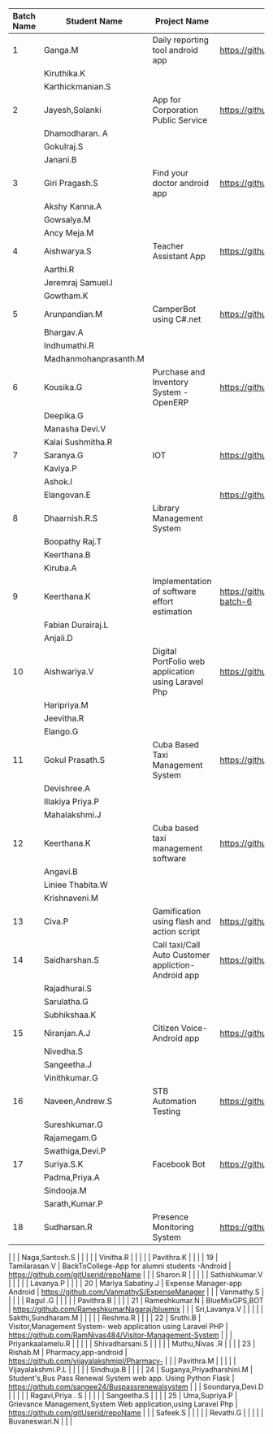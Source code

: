 
| Batch Name 	| Student Name             	| Project Name                                                  	| Repository Name                       	|
|------------	|--------------------------	|---------------------------------------------------------------	|---------------------------------------	|
| 1          	| Ganga.M                  	| Daily reporting tool android app                              	|https://github.com/karthickmanian/DailyReportingTools 	|
|            	| Kiruthika.K              	|                                                               	|                                       	|
|            	| Karthickmanian.S         	|                                                               	|                                       	|
| 2          	| Jayesh,Solanki           	| App for Corporation Public Service                         	| https://github.com/solankijayesh/CPS_App 	|
|            	| Dhamodharan. A           	|                                                               	|                                       	|
|            	| Gokulraj.S               	|                                                               	|                                       	|
|            	| Janani.B                 	|                                                               	|                                       	|
| 3          	| Giri Pragash.S           	| Find your doctor android app                                  	| https://github.com/Giripragash/FindYourDoctor 	|
|            	| Akshy Kanna.A            	|                                                               	|                                       	|
|            	| Gowsalya.M               	|                                                               	|                                       	|
|            	| Ancy Meja.M              	|                                                               	|                                       	|
| 4          	| Aishwarya.S              	| Teacher Assistant App                               	| https://github.com/adameve/Aarthi_teachersapp 	|
|            	| Aarthi.R                 	|                                                               	|                                       	|
|            	| Jeremraj Samuel.I        	|                                                               	|                                       	|
|            	| Gowtham.K                	|                                                               	|                                       	|
| 5          	| Arunpandian.M            	| CamperBot using C#.net                                        	| https://github.com/arunpandianm/CamperBot 	|
|            	| Bhargav.A                	|                                                               	|                                       	|
|            	| Indhumathi.R             	|                                                               	|                                       	|
|            	| Madhanmohanprasanth.M    	|                                                               	|                                       	|
| 6          	| Kousika.G                	| Purchase and Inventory System - OpenERP                       	| https://github.com/KousikaGanesh/Purchase_and_Inventory_System 	|
|            	| Deepika.G                	|                                                               	|                                       	|
|            	| Manasha Devi.V           	|                                                               	|                                       	|
|            	| Kalai Sushmitha.R        	|                                                               	|                                       	|
| 7          	| Saranya.G                	| IOT                                                           	| https://github.com/gitUserid/repoName 	|
|            	| Kaviya.P                 	|                                                               	|                                       	|
|            	| Ashok.I                  	|                                                               	|                                       	|
|            	| Elangovan.E              	|                                                               	|https://github.com/kiruba555 	|
| 8          	| Dhaarnish.R.S            	| Library Management System                                                           	|                                       	|
|            	| Boopathy Raj.T           	|                                                               	|                                       	|
|            	| Keerthana.B              	|                                                               	|                                       	|
|            	| Kiruba.A                 	|                                                               	|                                       	|
| 9          	| Keerthana.K              	| Implementation of software effort estimation                  	| https://github.com/keerthanakgisl/Software-efffort-estimation-batch-6	|
|            	| Fabian Durairaj.L        	|                                                               	|                                       	|
|            	| Anjali.D                 	|                                                               	|                                       	|
| 10         	| Aishwariya.V             	| Digital PortFolio web application using Laravel Php           	| https://github.com/gitUserid/repoName 	|
|            	| Haripriya.M              	|                                                               	|                                       	|
|            	| Jeevitha.R               	|                                                               	|                                       	|
|            	| Elango.G                 	|                                                               	|                                       	|
| 11         	| Gokul Prasath.S          	| Cuba Based Taxi Management System                                                           	| https://github.com/gitUserid/repoName 	|
|            	| Devishree.A              	|                                                               	|                                       	|
|            	| Illakiya Priya.P         	|                                                               	|                                       	|
|            	| Mahalakshmi.J            	|                                                               	|                                       	|
| 12         	| Keerthana.K              	| Cuba based taxi management software                           	| https://github.com/AngaviBalraj/Cuba-project	|
|            	| Angavi.B                 	|                                                               	|                                       	|
|            	| Liniee Thabita.W         	|                                                               	|                                       	|
|            	| Krishnaveni.M            	|                                                               	|                                       	|
| 13         	| Civa.P                   	| Gamification using flash and action script                    	| https://github.com/gitUserid/repoName 	|
| 14         	| Saidharshan.S            	| Call taxi/Call Auto Customer appliction-Android app           	| https://github.com/SaiDharshan/Call-taxi 	|
|            	| Rajadhurai.S             	|                                                               	|                                       	|
|            	| Sarulatha.G              	|                                                               	|                                       	|
|            	| Subhikshaa.K             	|                                                               	|                                       	|
| 15         	| Niranjan.A.J             	| Citizen Voice-Android app                                     	| https://github.com/Niranjanaj 	|
|            	| Nivedha.S                	|                                                               	|                                       	|
|            	| Sangeetha.J              	|                                                               	|                                       	|
|            	| Vinithkumar.G            	|                                                               	|                                       	|
| 16         	| Naveen,Andrew.S          	| STB Automation Testing                                                           	| https://github.com/snaveenandrew/STB-Automation-Testing	|
|            	| Sureshkumar.G            	|                                                               	|                                       	|
|            	| Rajamegam.G              	|                                                               	|                                       	|
|            	| Swathiga,Devi.P          	|                                                               	|                                       	|
| 17         	| Suriya.S.K               	| Facebook Bot                                                        	| https://github.com/SuriyaJin 	|
|            	| Padma,Priya.A            	|                                                               	|                                       	|
|            	| Sindooja.M               	|                                                               	|                                       	|
|            	| Sarath,Kumar.P           	|                                                               	|                                       	|
| 18         	| Sudharsan.R              	| Presence Monitoring System                                            	| https://github.com/Sudharsanrajendran/PresenceMonitoringSystem
|
|            	| Naga,Santosh.S           	|                                                               	|                                       	|
|            	| Vinitha.R                	|                                                               	|                                       	|
|            	| Pavithra.K               	|                                                               	|                                       	|
| 19         	| Tamilarasan.V            	| BackToCollege-App for alumni students -Android                	| https://github.com/gitUserid/repoName 	|
|            	| Sharon.R                 	|                                                               	|                                       	|
|            	| Sathishkumar.V           	|                                                               	|                                       	|
|            	| Lavanya.P                	|                                                               	|                                       	|
| 20         	| Mariya Sabatiny.J        	| Expense Manager-app Android                                   	| https://github.com/VanmathyS/ExpenseManager 	|
|            	| Vanmathy.S               	|                                                               	|                                       	|
|            	| Ragul .G                 	|                                                               	|                                       	|
|            	| Pavithra.B               	|                                                               	|                                       	|
| 21         	| Rameshkumar.N            	| BlueMixGPS,BOT                                                	| https://github.com/RameshkumarNagaraj/bluemix 	|
|            	| Sri,Lavanya.V            	|                                                               	|                                       	|
|            	| Sakthi,Sundharam.M       	|                                                               	|                                       	|
|            	| Reshma.R                 	|                                                               	|                                       	|
| 22         	| Sruthi.B                 	| Visitor,Management System- web application using Laravel PHP  	| https://github.com/RamNivas484/Visitor-Management-System 	|
|            	| Priyankaalamelu.R        	|                                                               	|                                       	|
|            	| Shivadharsani.S          	|                                                               	|                                       	|
|            	| Muthu,Nivas .R           	|                                                               	|                                       	|
| 23         	| Rishab.M                 	| Pharmacy,app-android                                          	| https://github.com/vijayalakshmipl/Pharmacy- 	|
|            	| Pavithra.M               	|                                                               	|                                       	|
|            	| Vijayalakshmi.P.L        	|                                                               	|                                       	|
|            	| Sindhuja.B               	|                                                               	|                                       	|
| 24         	| Suganya,Priyadharshini.M 	| Student's,Bus Pass Renewal System web app. Using Python Flask 	| https://github.com/sangee24/Buspassrenewalsystem	|
|            	| Soundarya,Devi.D         	|                                                               	|                                       	|
|            	| Ragavi,Priya . S         	|                                                               	|                                       	|
|            	| Sangeetha.S              	|                                                               	|                                       	|
| 25         	| Uma,Supriya.P            	| Grievance Management,System Web application,using Laravel Php 	| https://github.com/gitUserid/repoName 	|
|            	| Safeek.S                 	|                                                               	|                                       	|
|            	| Revathi.G                	|                                                               	|                                       	|
|            	| Buvaneswari.N            	|                                                               	|                                       	|

